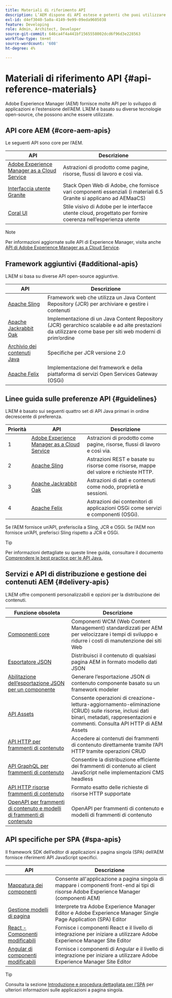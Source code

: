 ```yaml
---
title: Materiali di riferimento API
description: L’AEM dispone di API estese e potenti che puoi utilizzare per il tuo progetto di esperienza digitale.
exl-id: d4ef3040-5a0a-4149-9e99-09eda9605038
feature: Developing
role: Admin, Architect, Developer
source-git-commit: 646ca4f4a441bf1565558002dcd6f96d3e228563
workflow-type: tm+mt
source-wordcount: '608'
ht-degree: 4%

---
```


# Materiali di riferimento API {#api-reference-materials}

Adobe Experience Manager (AEM) fornisce molte API per lo sviluppo di applicazioni e l’estensione dell’AEM. L’AEM è basato su diverse tecnologie open-source, che possono anche essere utilizzate.

## API core AEM {#core-aem-apis}

Le seguenti API sono core per l’AEM.

| API | Descrizione |
|---|---|
| [Adobe Experience Manager as a Cloud Service](https://www.adobe.io/experience-manager/reference-materials/cloud-service/javadoc/index.html) | Astrazioni di prodotto come pagine, risorse, flussi di lavoro e così via. |
| [Interfaccia utente Granite](https://helpx.adobe.com/experience-manager/6-5/sites/developing/using/reference-materials/granite-ui/api/jcr_root/libs/granite/ui/index.html#) | Stack Open Web di Adobe, che fornisce vari componenti essenziali (i materiali 6.5 Granite si applicano ad AEMaaCS) |
| [Coral UI](https://opensource.adobe.com/coral-spectrum/documentation/) | Stile visivo di Adobe per le interfacce utente cloud, progettato per fornire coerenza nell’esperienza utente |

<!---
|Editor core JavaScript API reference|Provides all the base objects and concepts to support authoring of content resources|
--->

>[!NOTE]
>
>Per informazioni aggiornate sulle API di Experience Manager, visita anche [API di Adobe Experience Manager as a Cloud Service](https://developer.adobe.com/experience-cloud/experience-manager-apis/).

## Framework aggiuntivi {#additional-apis}

L’AEM si basa su diverse API open-source aggiuntive.

| API | Descrizione |
|---|---|
| [Apache Sling](https://sling.apache.org/apidocs/sling11/) | Framework web che utilizza un Java Content Repository (JCR) per archiviare e gestire i contenuti |
| [Apache Jackrabbit Oak](https://jackrabbit.apache.org/oak/docs/oak_api/overview.html) | Implementazione di un Java Content Repository (JCR) gerarchico scalabile e ad alte prestazioni da utilizzare come base per siti web moderni di prim’ordine |
| [Archivio dei contenuti Java](https://www.adobe.io/experience-manager/reference-materials/spec/javax.jcr/javadocs/jcr-2.0/index.html) | Specifiche per JCR versione 2.0 |
| [Apache Felix](https://felix.apache.org) | Implementazione del framework e della piattaforma di servizi Open Services Gateway (OSGi) |

## Linee guida sulle preferenze API {#guidelines}

L’AEM è basato sui seguenti quattro set di API Java primari in ordine decrescente di preferenza.

| Priorità | API | Descrizione |
|---|---|---|
| 1 | [Adobe Experience Manager as a Cloud Service](https://www.adobe.io/experience-manager/reference-materials/cloud-service/javadoc/index.html) | Astrazioni di prodotto come pagine, risorse, flussi di lavoro e così via. |
| 2 | [Apache Sling](https://sling.apache.org/apidocs/sling11/) | Astrazioni REST e basate su risorse come risorse, mappe del valore e richieste HTTP. |
| 3 | [Apache Jackrabbit Oak](https://jackrabbit.apache.org/oak/docs/oak_api/overview.html) | Astrazioni di dati e contenuti come nodo, proprietà e sessioni. |
| 4 | [Apache Felix](https://felix.apache.org/) | Astrazioni dei contenitori di applicazioni OSGi come servizi e componenti (OSGi). |

Se l’AEM fornisce un’API, preferiscila a Sling, JCR e OSGi. Se l’AEM non fornisce un’API, preferisci Sling rispetto a JCR e OSGi.

>[!TIP]
>
>Per informazioni dettagliate su queste linee guida, consultare il documento [Comprendere le best practice per le API Java.](https://experienceleague.adobe.com/docs/experience-manager-learn/foundation/development/understand-java-api-best-practices.html)

## Servizi e API di distribuzione e gestione dei contenuti AEM {#delivery-apis}

L’AEM offre componenti personalizzabili e opzioni per la distribuzione dei contenuti.

| Funzione obsoleta | Descrizione |
|---|---|
| [Componenti core](https://experienceleague.adobe.com/docs/experience-manager-core-components/using/introduction.html?lang=it) | Componenti WCM (Web Content Management) standardizzati per AEM per velocizzare i tempi di sviluppo e ridurre i costi di manutenzione dei siti Web |
| [Esportatore JSON](/help/implementing/developing/components/json-exporter.md) | Distribuisci il contenuto di qualsiasi pagina AEM in formato modello dati JSON |
| [Abilitazione dell’esportazione JSON per un componente](/help/implementing/developing/components/enabling-json-exporter.md) | Generare l’esportazione JSON di contenuto componente basato su un framework modeler |
| [API Assets](/help/assets/mac-api-assets.md) | Consente operazioni di creazione-lettura-aggiornamento-eliminazione (CRUD) sulle risorse, inclusi dati binari, metadati, rappresentazioni e commenti. Consulta API HTTP di AEM Assets |
| [API HTTP per frammenti di contenuto](/help/assets/content-fragments/assets-api-content-fragments.md) | Accedere ai contenuti dei frammenti di contenuto direttamente tramite l’API HTTP tramite operazioni CRUD |
| [API GraphQL per frammenti di contenuto](/help/headless/graphql-api/content-fragments.md) | Consentire la distribuzione efficiente dei frammenti di contenuto ai client JavaScript nelle implementazioni CMS headless |
| [API HTTP risorse frammenti di contenuto](https://experienceleague.adobe.com/docs/experience-manager-cloud-service/assets/admin/mac-api-assets.html) | Formato esatto delle richieste di risorse HTTP supportate |
| [OpenAPI per frammenti di contenuto e modelli di frammenti di contenuto](/help/headless/content-fragment-openapis.md) | OpenAPI per frammenti di contenuto e modelli di frammenti di contenuto |

## API specifiche per SPA {#spa-apis}

Il framework SDK dell’editor di applicazioni a pagina singola (SPA) dell’AEM fornisce riferimenti API JavaScript specifici.

| API | Descrizione |
|---|---|
| [Mappatura dei componenti](https://www.npmjs.com/package/@adobe/aem-spa-component-mapping) | Consente all&#39;applicazione a pagina singola di mappare i componenti front-end ai tipi di risorse Adobe Experience Manager (componenti AEM) |
| [Gestione modelli di pagina](https://www.npmjs.com/package/@adobe/aem-spa-page-model-manager) | Interprete tra Adobe Experience Manager Editor e Adobe Experience Manager Single Page Application (SPA) Editor |
| [React - Componenti modificabili](https://www.npmjs.com/package/@adobe/aem-react-editable-components) | Fornisce i componenti React e il livello di integrazione per iniziare a utilizzare Adobe Experience Manager Site Editor |
| [Angular di componenti modificabili](https://www.npmjs.com/package/@adobe/aem-angular-editable-components) | Fornisce i componenti di Angular e il livello di integrazione per iniziare a utilizzare Adobe Experience Manager Site Editor |

>[!TIP]
>
>Consulta la sezione [Introduzione e procedura dettagliata per l’SPA](/help/implementing/developing/hybrid/introduction.md) per ulteriori informazioni sulle applicazioni a pagina singola.
